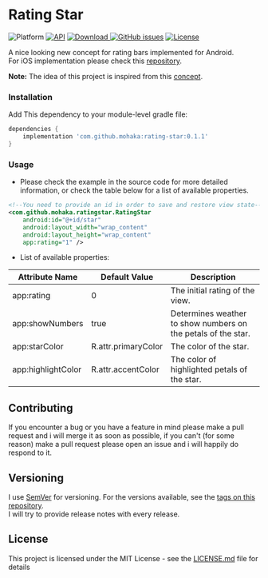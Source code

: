 # Rating Star

![Platform](https://img.shields.io/badge/platform-Androd-green.svg)
[![API](https://img.shields.io/badge/API-17%2B-brightgreen.svg?style=flat)](https://android-arsenal.com/api?level=17)
[![Download](https://api.bintray.com/packages/mohaka/maven/rating-star/images/download.svg) ](https://bintray.com/mohaka/maven/rating-star/_latestVersion)
[![GitHub issues](https://img.shields.io/github/issues-raw/mohakapt/ratingStar-android.svg)](https://github.com/mohakapt/ratingStar-android/issues)
[![License](https://img.shields.io/github/license/mohakapt/ratingStar-android.svg)](https://github.com/mohakapt/ratingStar-android)
	
A nice looking new concept for rating bars implemented for Android.<br/>
For iOS implementation please check this [repository](https://github.com/mohakapt/ratingStar-ios).<br/>

**Note:** The idea of this project is inspired from this [concept](https://www.uplabs.com/posts/rating-page).


### Installation
Add This dependency to your module-level gradle file:
```groovy
dependencies {
    implementation 'com.github.mohaka:rating-star:0.1.1'
}
```


### Usage

* Please check the example in the source code for more detailed information, or check the table below for a list of available properties.

```xml
<!--You need to provide an id in order to save and restore view state-->
<com.github.mohaka.ratingstar.RatingStar
    android:id="@+id/star"  
    android:layout_width="wrap_content"
    android:layout_height="wrap_content"
    app:rating="1" />
```

* List of available properties:

|Attribute Name|Default Value|Description|
|---|---|---|
|app:rating|0|The initial rating of the view.|
|app:showNumbers|true|Determines weather to show numbers on the petals of the star.|
|app:starColor|R.attr.primaryColor|The color of the star.|
|app:highlightColor|R.attr.accentColor|The color of highlighted petals of the star.| 


## Contributing

If you encounter a bug or you have a feature in mind please make a pull request and i will merge it as soon as possible, if you can't (for some reason) make a pull request please open an issue and i will happily do respond to it.


## Versioning

I use [SemVer](http://semver.org/) for versioning. For the versions available, see the [tags on this repository](https://github.com/mohakapt/ratingStar-android/tags).<br/>
I will try to provide release notes with every release.


## License

This project is licensed under the MIT License - see the [LICENSE.md](https://github.com/mohakapt/ratingStar-android/blob/master/LICENSE) file for details

